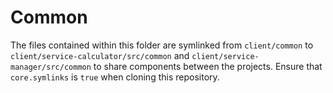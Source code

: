 # Common

The files contained within this folder are symlinked from `client/common` to `client/service-calculator/src/common` and `client/service-manager/src/common` to share components between the projects.
Ensure that `core.symlinks` is `true` when cloning this repository.
